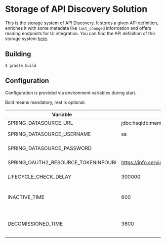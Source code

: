# Storage of API Discovery Solution

This is the storage system of API Discovery. It stores a given API definition, enriches it
with some metadata like `last_changed` information and offers reading endpoints for UI integration.
You can find the API definition of this storage system [here](src/main/resources/api/twintip-api.yaml).


## Building

    $ gradle build


## Configuration

Configuration is provided via environment variables during start.

Bold means mandatory, rest is optional.

Variable                            | Default                                     | Description
----------------------------------- | ------------------------------------------- | -----------
SPRING_DATASOURCE_URL               | jdbc:hsqldb:mem:twintip;sql.syntax_pgs=true | Database URL
SPRING_DATASOURCE_USERNAME          | sa                                          | Database Username
SPRING_DATASOURCE_PASSWORD          |                                             | Database User Password
SPRING_OAUTH2_RESOURCE_TOKENINFOURI | https://info.services.auth.zalando.com/oauth2/tokeninfo | OAuth2 Token Info endpoint
LIFECYCLE_CHECK_DELAY               | 300000                                      | Interval of crawling in ms
INACTIVE_TIME                       | 600                                         | Seconds after an active API is marked as inactive
DECOMISSIONED_TIME                  | 3600                                        | Seconds after an inactive API is marked as decomissioned

